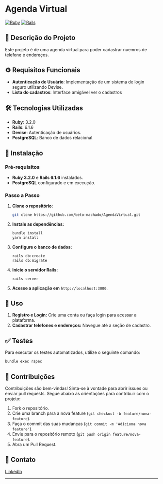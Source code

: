 
# Agenda Virtual 

[![Ruby](https://img.shields.io/badge/Ruby-3.3.0-red)](https://www.ruby-lang.org/en/)
[![Rails](https://img.shields.io/badge/Rails-7.1.3.4-red)](https://rubyonrails.org/)

## 📘 Descrição do Projeto

Este projeto é de uma agenda virtual para poder cadastrar nuemros de telefone e endereços.

## ⚙️ Requisitos Funcionais

- **Autenticação de Usuário**: Implementação de um sistema de login seguro utilizando Devise.
- **Lista do cadastros**: Interface amigável ver o cadastros

## 🛠️ Tecnologias Utilizadas

- **Ruby**: 3.2.0
- **Rails**: 6.1.6
- **Devise**: Autenticação de usuários.
- **PostgreSQL**: Banco de dados relacional.

## 🚀 Instalação

### Pré-requisitos

- **Ruby 3.2.0** e **Rails 6.1.6** instalados.
- **PostgreSQL** configurado e em execução.

### Passo a Passo

1. **Clone o repositório:**
   ```bash
   git clone https://github.com/beto-machado/AgendaVirtual.git
   ```

2. **Instale as dependências:**
   ```bash
   bundle install
   yarn install
   ```

3. **Configure o banco de dados:**
   ```bash
   rails db:create
   rails db:migrate
   ```
5. **Inicie o servidor Rails:**
   ```bash
   rails server
   ```

6. **Acesse a aplicação em** `http://localhost:3000`.

## 📝 Uso

1. **Registro e Login:** Crie uma conta ou faça login para acessar a plataforma.
2. **Cadastrar telefones e endereços:** Navegue até a seção de cadastro.

## ✅ Testes

Para executar os testes automatizados, utilize o seguinte comando:
```bash
bundle exec rspec
```

## 🤝 Contribuições

Contribuições são bem-vindas! Sinta-se à vontade para abrir issues ou enviar pull requests. Segue abaixo as orientações para contribuir com o projeto:

1. Fork o repositório.
2. Crie uma branch para a nova feature (`git checkout -b feature/nova-feature`).
3. Faça o commit das suas mudanças (`git commit -m 'Adiciona nova feature'`).
4. Envie para o repositório remoto (`git push origin feature/nova-feature`).
5. Abra um Pull Request.

## 📧 Contato

[LinkedIn](https://www.linkedin.com/in/betomachado3/)

---
